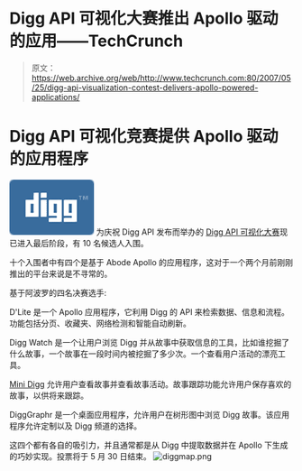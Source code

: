 # Digg API 可视化大赛推出 Apollo 驱动的应用——TechCrunch

> 原文：<https://web.archive.org/web/http://www.techcrunch.com:80/2007/05/25/digg-api-visualization-contest-delivers-apollo-powered-applications/>

# Digg API 可视化竞赛提供 Apollo 驱动的应用程序

[![](img/3b425f7012f15d22f12fdf317fb722fe.png)](https://web.archive.org/web/20220701020600/http://www.digg.com/) 为庆祝 Digg API 发布而举办的 [Digg API 可视化大赛](https://web.archive.org/web/20220701020600/http://digg.com/contest)现已进入最后阶段，有 10 名候选人入围。

十个入围者中有四个是基于 Abode Apollo 的应用程序，这对于一个两个月前刚刚推出的平台来说是不寻常的。

基于阿波罗的四名决赛选手:

D'Lite 是一个 Apollo 应用程序，它利用 Digg 的 API 来检索数据、信息和流程。功能包括分页、收藏夹、网络检测和智能自动刷新。

Digg Watch 是一个让用户浏览 Digg 并从故事中获取信息的工具，比如谁挖掘了什么故事，一个故事在一段时间内被挖掘了多少次。一个查看用户活动的漂亮工具。

[Mini Digg](https://web.archive.org/web/20220701020600/http://diggcontest.com/minidigg/) 允许用户查看故事并查看故事活动。故事跟踪功能允许用户保存喜欢的故事，以供将来跟踪。

DiggGraphr 是一个桌面应用程序，允许用户在树形图中浏览 Digg 故事。该应用程序允许定制以及 Digg 频道的选择。

这四个都有各自的吸引力，并且通常都是从 Digg 中提取数据并在 Apollo 下生成的巧妙实现。投票将于 5 月 30 日结束。
![diggmap.png](img/b1b9f7a7c6b6121dfbdd8e9f429411c1.png)